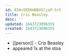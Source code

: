 ```yaml
---
id: 834vSEEKmDBVSljaP-Srt
title: Cris Beasley
desc: ''
updated: 1643723096355
created: 1643723096355
---
```



- [[person]] - Cris Beasley
- appeared 1x at the stoa
